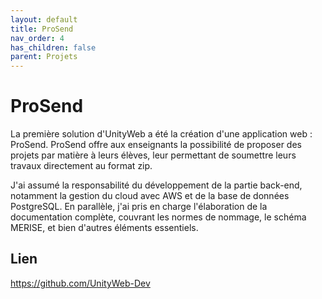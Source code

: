 ```yaml
---
layout: default
title: ProSend
nav_order: 4
has_children: false
parent: Projets
---
```


# ProSend
La première solution d'UnityWeb a été la création d'une application web : ProSend.
ProSend offre aux enseignants la possibilité de proposer des projets par matière à leurs élèves, leur permettant de soumettre leurs travaux directement au format zip.

J'ai assumé la responsabilité du développement de la partie back-end, notamment la gestion du cloud avec AWS et de la base de données PostgreSQL. En parallèle, j'ai pris en charge l'élaboration de la documentation complète, couvrant les normes de nommage, le schéma MERISE, et bien d'autres éléments essentiels.

## Lien 

https://github.com/UnityWeb-Dev
